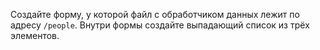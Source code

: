 Создайте форму, у которой файл с обработчиком данных лежит по адресу `/people`. Внутри формы создайте выпадающий список из трёх элементов.
